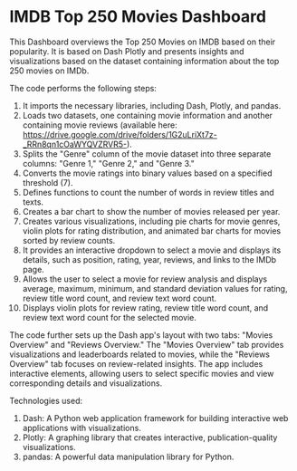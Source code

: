 # IMDB Top 250 Movies Dashboard

This Dashboard overviews the Top 250 Movies on IMDB based on their popularity. It is based on Dash Plotly and presents insights and visualizations based on the dataset containing information about the top 250 movies on IMDb.

The code performs the following steps:

1. It imports the necessary libraries, including Dash, Plotly, and pandas.
2. Loads two datasets, one containing movie information and another containing movie reviews (available here: https://drive.google.com/drive/folders/1G2uLriXt7z-_RRn8qn1cOaWYQVZRVR5-).
3. Splits the "Genre" column of the movie dataset into three separate columns: "Genre 1," "Genre 2," and "Genre 3."
4. Converts the movie ratings into binary values based on a specified threshold (7).
5. Defines functions to count the number of words in review titles and texts.
6. Creates a bar chart to show the number of movies released per year.
7. Creates various visualizations, including pie charts for movie genres, violin plots for rating distribution, and animated bar charts for movies sorted by review counts.
8. It provides an interactive dropdown to select a movie and displays its details, such as position, rating, year, reviews, and links to the IMDb page.
9. Allows the user to select a movie for review analysis and displays average, maximum, minimum, and standard deviation values for rating, review title word count, and review text word count.
10. Displays violin plots for review rating, review title word count, and review text word count for the selected movie.

The code further sets up the Dash app's layout with two tabs: "Movies Overview" and "Reviews Overview." The "Movies Overview" tab provides visualizations and leaderboards related to movies, while the "Reviews Overview" tab focuses on review-related insights. The app includes interactive elements, allowing users to select specific movies and view corresponding details and visualizations.

Technologies used:

1. Dash: A Python web application framework for building interactive web applications with visualizations.
2. Plotly: A graphing library that creates interactive, publication-quality visualizations.
3. pandas: A powerful data manipulation library for Python.
